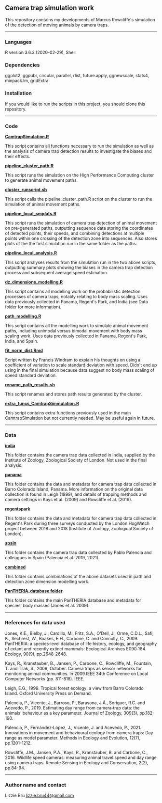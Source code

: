 ## **Camera trap simulation work**

This repository contains my developments of Marcus Rowcliffe's simulation of the detection of moving animals by camera traps.
___

### **Languages**

R version 3.6.3 (2020-02-29), Shell

### **Dependencies** 

ggplot2, ggpubr, circular, parallel, rlist, future.apply, ggnewscale, stats4, minpack.lm, gridExtra

### **Installation**

If you would like to run the scripts in this project, you should clone this repository.

___

### **Code**

[**CamtrapSimulation.R**](code/CamtrapSimulation.R)

This script contains all functions necessary to run the simulation as well as the analysis of camera trap detection results to investigate the biases and their effects.

[**pipeline_cluster_path.R**](code/pipeline_cluster_path.R)

This script runs the simulation on the High Performance Computing cluster to generate animal movement paths.

[**cluster_runscript.sh**](code/cluster_runscript.sh)

This script calls the pipeline_cluster_path.R script on the cluster to run the simulation of animal movement paths.

[**pipeline_local_seqdats.R**](code/pipeline_local_seqdats.R)

This script runs the simulation of camera trap detection of animal movement on pre-generated paths, outputting sequence data storing the coordinates of detected points, their speeds, and combining detections at multiple points within one crossing of the detection zone into sequences. Also stores plots of the the first simulation run in the same folder as the paths.

[**pipeline_local_analysis.R**](code/pipeline_local_analysis.R)

This script analyses results from the simulation run in the two above scripts, outputting summary plots showing the biases in the camera trap detection process and subsequent average speed estimation.

[**dz_dimensions_modelling.R**](code/dz_dimensions_modelling.R)

This script contains all modelling work on the probabilistic detection processes of camera traps, notably relating to body mass scaling. Uses data previously collected in Panama, Regent's Park, and India (see Data folder for more information).

[**path_modelling.R**](code/path_modelling.R)

This script contains all the modelling work to simulate animal movement paths, including unimodal versus bimodal movement with body mass scaling work. Uses data previously collected in Panama, Regent's Park, India, and Spain.

[**fit_norm_dist.Rmd**](code/fit_norm_dist.Rmd)

Script written by Francis Windram to explain his thoughts on using a coefficient of variation to scale standard deviation with speed. Didn't end up using in the final simulation because data suggest no body mass scaling of speed standard deviation.

[**rename_path_results.sh**](code/rename_path_results.sh)

This script renames and stores path results generated by the cluster.

[**extra_funcs_CamtrapSimmulation.R**](code/extra_funcs_CamtrapSimulation.R)

This script contains extra functions previously used in the main CamtrapSimulation but not currently needed. May be useful again in future.
___

### **Data**

[**india**](data/india)

This folder contains the camera trap data collected in India, supplied by the Institute of Zoology, Zoological Society of London. Not used in the final analysis.

[**panama**](data/panama)

This folder contains the data and metadata for camera trap data collected in Barro Colorado Island, Panama. More information on the original data collection is found in Leigh (1999), and details of trapping methods and camera settings in Kays et al. (2009) and Rowcliffe et al. (2016).

[**regentspark**](data/regentspark)

This folder contains the data and metadata for camera trap data collected in Regent's Park during three surveys conducted by the London HogWatch project between 2018 and 2018 (Institute of Zoology, Zoological Society of London).

[**spain**](data/spain)

This folder contains the camera trap data collected by Pablo Palencia and colleagues in Spain (Palencia et al. 2019, 2021).

[**combined**](data/combined)

This folder contains combinations of the above datasets used in path and detection zone dimension modelling work.

[**PanTHERIA_database folder**](data/PanTHERIA_database)

This folder contains the main PanTHERIA database and metadata for species' body masses (Jones et al. 2009). 

___

### **References for data used**

Jones, K.E., Bielby, J., Cardillo, M., Fritz, S.A., O'Dell, J., Orme, C.D.L., Safi, K., Sechrest, W., Boakes, E.H., Carbone, C. and Connolly, C., 2009. PanTHERIA: a species‐level database of life history, ecology, and geography of extant and recently extinct mammals: Ecological Archives E090‐184. Ecology, 90(9), pp.2648-2648.

Kays, R., Kranstauber, B., Jansen, P., Carbone, C., Rowcliffe, M., Fountain, T. and Tilak, S., 2009, October. Camera traps as sensor networks for monitoring animal communities. In 2009 IEEE 34th Conference on Local Computer Networks (pp. 811-818). IEEE.

Leigh, E.G., 1999. Tropical forest ecology: a view from Barro Colorado Island. Oxford University Press on Demand.

Palencia, P., Vicente, J., Barroso, P., Barasona, J.Á., Soriguer, R.C. and Acevedo, P., 2019. Estimating day range from camera‐trap data: the animals’ behaviour as a key parameter. Journal of Zoology, 309(3), pp.182-190.

Palencia, P., Fernández‐López, J., Vicente, J. and Acevedo, P., 2021. Innovations in movement and behavioural ecology from camera traps: Day range as model parameter. Methods in Ecology and Evolution, 12(7), pp.1201-1212.

Rowcliffe, J.M., Jansen, P.A., Kays, R., Kranstauber, B. and Carbone, C., 2016. Wildlife speed cameras: measuring animal travel speed and day range using camera traps. Remote Sensing in Ecology and Conservation, 2(2), pp.84-94.


___

### **Author name and contact**

Lizzie Bru
lizzie.bru44@gmail.com
